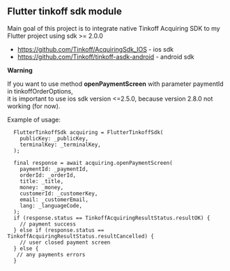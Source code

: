 ## Flutter tinkoff sdk module 

Main goal of this project is to integrate native Tinkoff Acquiring SDK to my Flutter project using sdk >= 2.0.0

- https://github.com/Tinkoff/AcquiringSdk_IOS - ios sdk
- https://github.com/Tinkoff/tinkoff-asdk-android - android sdk 

**Warning** 
<p>If you want to use method <strong>openPaymentScreen</strong> with parameter paymentId in tinkoffOrderOptions, <br> it is important to use ios sdk version <=2.5.0,
because version 2.8.0 not working (for now).

Example of usage: 

      FlutterTinkoffSdk acquiring = FlutterTinkoffSdk(
        publicKey: _publicKey,
        terminalKey: _terminalKey,
      );

      final response = await acquiring.openPaymentScreen(
        paymentId: _paymentId,
        orderId: _orderId,
        title: _title,
        money: _money,
        customerId: _customerKey,
        email: _customerEmail,
        lang: _languageCode,
      );
      if (response.status == TinkoffAcquiringResultStatus.resultOK) {
        // payment success 
      } else if (response.status == TinkoffAcquiringResultStatus.resultCancelled) {
        // user closed payment screen 
      } else {
       // any payments errors
      }
